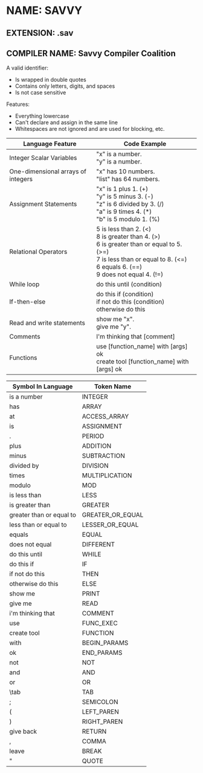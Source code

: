 # NAME: SAVVY
## EXTENSION: .sav
## COMPILER NAME: Savvy Compiler Coalition 

A valid identifier:
- Is wrapped in double quotes 
- Contains only letters, digits, and spaces
- Is not case sensitive 

Features:
- Everything lowercase 
- Can't declare and assign in the same line
- Whitespaces are not ignored and are used for blocking, etc.

| **Language Feature**  | **Code Example** |
| --------------------- | ---------------- |
| Integer Scalar Variables  | "x" is a number. <br />"y" is a number.  |
| One-dimensional arrays of integers  | "x" has 10 numbers. <br />"list" has 64 numbers.  |
| Assignment Statements | "x" is 1 plus 1. (+) <br />"y" is 5 minus 3. (-) <br />"z" is 6 divided by 3. (/) <br />"a" is 9 times 4. (\*) <br />"b" is 5 modulo 1. (%) |
| Relational Operators | 5 is less than 2. (<) <br />8 is greater than 4. (>) <br />6 is greater than or equal to 5. (>=) <br />7 is less than or equal to 8. (<=) <br />6 equals 6. (==) <br />9 does not equal 4. (!=) |
| While loop | do this until (condition) |
| If-then-else | do this if (condition) <br />if not do this (condition) <br />otherwise do this |
| Read and write statements | show me "x". <br />give me "y". |
| Comments | I'm thinking that \[comment\] |
| Functions | use \[function_name\] with \[args\] ok <br />create tool \[function_name\] with \[args\] ok | 

| **Symbol In Language** | **Token Name** |
| ---------------------- | -------------- |
| is a number | INTEGER |
| has | ARRAY |
| at | ACCESS_ARRAY | 
| is | ASSIGNMENT |
| . | PERIOD |
| plus | ADDITION |
| minus | SUBTRACTION | 
| divided by | DIVISION |
| times | MULTIPLICATION |
| modulo | MOD |
| is less than | LESS |
| is greater than | GREATER |
| greater than or equal to | GREATER_OR_EQUAL |
| less than or equal to | LESSER_OR_EQUAL | 
| equals | EQUAL | 
| does not equal | DIFFERENT | 
| do this until | WHILE |
| do this if | IF |
| if not do this | THEN |
| otherwise do this | ELSE |
| show me | PRINT |
| give me | READ |
| i'm thinking that | COMMENT |
| use | FUNC_EXEC |
| create tool | FUNCTION |
| with | BEGIN_PARAMS |
| ok | END_PARAMS |
| not | NOT |
| and | AND |
| or | OR |
| \tab | TAB |
| ; | SEMICOLON | 
| ( | LEFT_PAREN |
| ) | RIGHT_PAREN | 
| give back | RETURN |
| , | COMMA | 
| leave | BREAK | 
| " | QUOTE |


